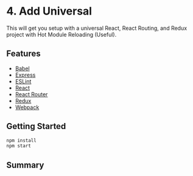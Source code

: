 # 4. Add Universal

This will get you setup with a universal React, React Routing, and Redux project with Hot Module Reloading (Useful).

## Features

- [Babel](https://babeljs.io/)
- [Express](http://expressjs.com/)
- [ESLint](http://eslint.org/)
- [React](https://facebook.github.io/react/)
- [React Router](https://github.com/rackt/react-router)
- [Redux](http://redux.js.org/)
- [Webpack](https://webpack.github.io/)

## Getting Started

```sh
npm install
npm start
```

## Summary
